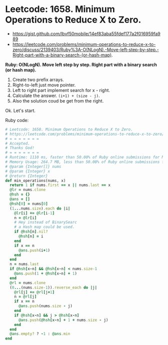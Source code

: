 # Leetcode: 1658. Minimum Operations to Reduce X to Zero.

- https://gist.github.com/lbvf50mobile/14ef83aba55fdef177a2f016959fa989
- https://leetcode.com/problems/minimum-operations-to-reduce-x-to-zero/discuss/2139403/Ruby%3A-O(NLogN).-Move-left-step-by-step.-Right-part-with-a-binary-search-(or-hash-map).

**Ruby: O(NLogN). Move left step by step. Right part with a binary search (or hash map).**

1. Create two prefix arrays.
2. Right-to-left just move pointer.
3. Left to right part implement search for x - right.
4. Calculate the answer. `(i+1) + (size - j)`. 
5. Also the solution coud be get from the right.

Ok. Let's start.

Ruby code:
```Ruby
# Leetcode: 1658. Minimum Operations to Reduce X to Zero.
# https://leetcode.com/problems/minimum-operations-to-reduce-x-to-zero/
# = = = = = = =
# Accepted.
# Thanks God!
# = = = = = = =
# Runtime: 1110 ms, faster than 50.00% of Ruby online submissions for Minimum Operations to Reduce X to Zero.
# Memory Usage: 264.7 MB, less than 50.00% of Ruby online submissions for Minimum Operations to Reduce X to Zero.
# @param {Integer[]} nums
# @param {Integer} x
# @return {Integer}
def min_operations(nums, x)
  return 1 if nums.first == x || nums.last == x
  @lr = nums.clone
  @hsh = {}
  @ans = []
  @hsh[0] = nums[0]
  (1...nums.size).each do |i|
    @lr[i] += @lr[i-1]
    n = @lr[i]
    # Hey instead of BinarySearc
    # a Hash map could be used.
    if @hsh[n].nil?
      @hsh[n] = i
    end
    if x == n 
      @ans.push(i+1)
    end
  end
  n = nums.last
  if @hsh[x-n] && @hsh[x-n] < nums.size-1  
    @ans.push(1 + @hsh[x-n] + 1)
  end
  @rl = nums.clone
  (0...(nums.size-1)).reverse_each do |j|
    @rl[j] += @rl[j+1]
    n = @rl[j]
    if x == n
      @ans.push(nums.size - j)
    end
    if @hsh[x-n] && j > @hsh[x-n]
      @ans.push(@hsh[x-n] + 1 + nums.size - j)
    end
  end
  @ans.empty? ? -1 : @ans.min
end

```
